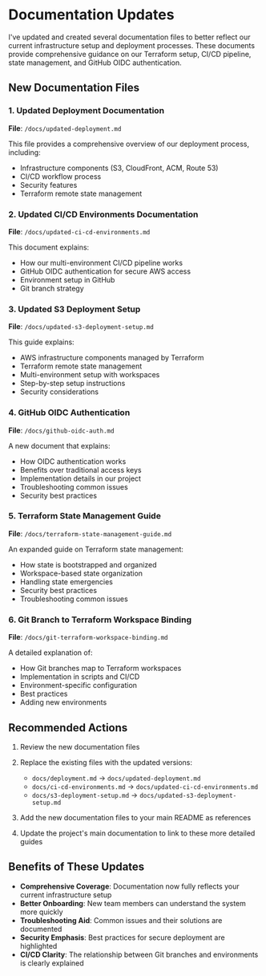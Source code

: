 # Documentation Updates

I've updated and created several documentation files to better reflect our current infrastructure setup and deployment processes. These documents provide comprehensive guidance on our Terraform setup, CI/CD pipeline, state management, and GitHub OIDC authentication.

## New Documentation Files

### 1. Updated Deployment Documentation

**File**: `/docs/updated-deployment.md`

This file provides a comprehensive overview of our deployment process, including:

- Infrastructure components (S3, CloudFront, ACM, Route 53)
- CI/CD workflow process
- Security features
- Terraform remote state management

### 2. Updated CI/CD Environments Documentation

**File**: `/docs/updated-ci-cd-environments.md`

This document explains:

- How our multi-environment CI/CD pipeline works
- GitHub OIDC authentication for secure AWS access
- Environment setup in GitHub
- Git branch strategy

### 3. Updated S3 Deployment Setup

**File**: `/docs/updated-s3-deployment-setup.md`

This guide explains:

- AWS infrastructure components managed by Terraform
- Terraform remote state management
- Multi-environment setup with workspaces
- Step-by-step setup instructions
- Security considerations

### 4. GitHub OIDC Authentication

**File**: `/docs/github-oidc-auth.md`

A new document that explains:

- How OIDC authentication works
- Benefits over traditional access keys
- Implementation details in our project
- Troubleshooting common issues
- Security best practices

### 5. Terraform State Management Guide

**File**: `/docs/terraform-state-management-guide.md`

An expanded guide on Terraform state management:

- How state is bootstrapped and organized
- Workspace-based state organization
- Handling state emergencies
- Security best practices
- Troubleshooting common issues

### 6. Git Branch to Terraform Workspace Binding

**File**: `/docs/git-terraform-workspace-binding.md`

A detailed explanation of:

- How Git branches map to Terraform workspaces
- Implementation in scripts and CI/CD
- Environment-specific configuration
- Best practices
- Adding new environments

## Recommended Actions

1. Review the new documentation files
2. Replace the existing files with the updated versions:

   - `docs/deployment.md` → `docs/updated-deployment.md`
   - `docs/ci-cd-environments.md` → `docs/updated-ci-cd-environments.md`
   - `docs/s3-deployment-setup.md` → `docs/updated-s3-deployment-setup.md`

3. Add the new documentation files to your main README as references

4. Update the project's main documentation to link to these more detailed guides

## Benefits of These Updates

- **Comprehensive Coverage**: Documentation now fully reflects your current infrastructure setup
- **Better Onboarding**: New team members can understand the system more quickly
- **Troubleshooting Aid**: Common issues and their solutions are documented
- **Security Emphasis**: Best practices for secure deployment are highlighted
- **CI/CD Clarity**: The relationship between Git branches and environments is clearly explained
